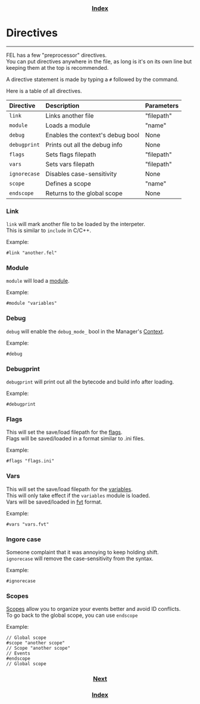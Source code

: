 <h3 align="center"><a href="index">Index</a></h3>

# Directives
-----

FEL has a few "preprocessor" directives.  
You can put directives anywhere in the file, as long is it's on its own line but keeping them at the top is recommended.  

A directive statement is made by typing a `#` followed by the command.  

Here is a table of all directives.

| Directive    | Description                      | Parameters |
|:-------------|:---------------------------------|:-----------|
| `link`       | Links another file               | "filepath" |
| `module`     | Loads a module                   | "name"     |
| `debug`      | Enables the context's debug bool | None       |
| `debugprint` | Prints out all the debug info    | None       |
| `flags`      | Sets flags filepath              | "filepath" |
| `vars`       | Sets vars filepath               | "filepath" |
| `ignorecase` | Disables case-sensitivity        | None       |
| `scope`      | Defines a scope                  | "name"     |
| `endscope`   | Returns to the global scope      | None       |

### Link

`link` will mark another file to be loaded by the interpeter.  
This is similar to `include` in C/C++.  

Example:
```
#link "another.fel"
```

### Module

`module` will load a [module](modules).  

Example:
```
#module "variables"
```

### Debug

`debug` will enable the `debug_mode_` bool in the Manager's [Context](context).

Example:
```
#debug
```

### Debugprint

`debugprint` will print out all the bytecode and build info after loading.

Example:
```
#debugprint
```

### Flags

This will set the save/load filepath for the [flags](flags).  
Flags will be saved/loaded in a format similar to .ini files.

Example:
```
#flags "flags.ini"
```

### Vars

This will set the save/load filepath for the [variables](variables).  
This will only take effect if the `variables` module is loaded.  
Vars will be saved/loaded in [fvt](fel-misc) format.

Example:
```
#vars "vars.fvt"
```

### Ingore case

Someone complaint that it was annoying to keep holding shift.  
`ignorecase` will remove the case-sensitivity from the syntax.

Example:
```
#ignorecase
```

### Scopes

[Scopes](scope) allow you to organize your events better and avoid ID conflicts.  
To go back to the global scope, you can use `endscope`

Example:
```
// Global scope
#scope "another scope"
// Scope "another scope"
// Events
#endscope
// Global scope
```

<h3 align="center"><a href="modules">Next</a></h3>
<h3 align="center"><a href="index">Index</a></h3>
